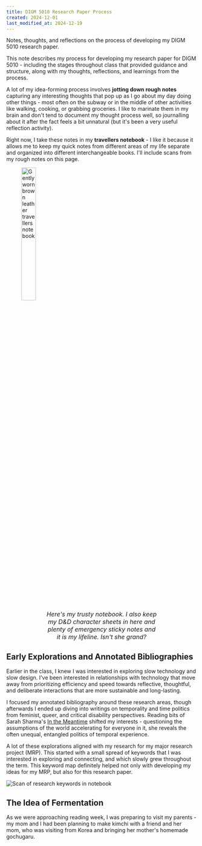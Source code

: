 ```yaml
---
title: DIGM 5010 Research Paper Process
created: 2024-12-01
last_modified_at: 2024-12-19
---
```


<div class="overview">
Notes, thoughts, and reflections on the process of developing my DIGM 5010 research paper.
</div>

This note describes my process for developing my research paper for DIGM 5010 - including the stages throughout class that provided guidance and structure, along with my thoughts, reflections, and learnings from the process.

A lot of my idea-forming process involves **jotting down rough notes** capturing any interesting thoughts that pop up as I go about my day doing other things - most often on the subway or in the middle of other activities like walking, cooking, or grabbing groceries. I like to marinate them in my brain and don't tend to document my thought process well, so journalling about it after the fact feels a bit unnatural (but it's been a very useful reflection activity).

Right now, I take these notes in my **travellers notebook** - I like it because it allows me to keep my quick notes from different areas of my life separate and organized into different interchangeable books. I'll include scans from my rough notes on this page.

<figure>
    <img style="border:none;" width="30%" alt="Gently worn brown leather travellers notebook" src="{{site.baseurl}}/assets/notebook.gif">
    <figcaption style="font-style:italic; font-size: 1rem; text-align: center; margin: 0 auto; max-width: 70%;">Here's my trusty notebook. I also keep my D&D character sheets in here and plenty of emergency sticky notes and it is my lifeline. Isn't she grand?</figcaption>
</figure>

## Early Explorations and Annotated Bibliographies

Earlier in the class, I knew I was interested in exploring slow technology and slow design. I've been interested in relationships with technology that move away from prioritizing efficiency and speed towards reflective, thoughtful, and deliberate interactions that are more sustainable and long-lasting.

I focused my annotated bibliography around these research areas, though afterwards I ended up diving into writings on temporality and time politics from feminist, queer, and critical disability perspectives. Reading bits of Sarah Sharma's [In the Meantime](https://www.dukeupress.edu/in-the-meantime) shifted my interests - questioning the assumptions of the world accelerating for everyone in it, she reveals the often unequal, entangled politics of temporal experience.

A lot of these explorations aligned with my research for my major research project (MRP). This started with a small spread of keywords that I was interested in exploring and connecting, and which slowly grew throughout the term. This keyword map definitely helped not only with developing my ideas for my MRP, but also for this research paper.

<img style="border:none;" alt="Scan of research keywords in notebook" src="{{site.baseurl}}/assets/keywords.jpg">

## The Idea of Fermentation

As we were approaching reading week, I was preparing to visit my parents - my mom and I had been planning to make kimchi with a friend and her mom, who was visiting from Korea and bringing her mother's homemade gochugaru.